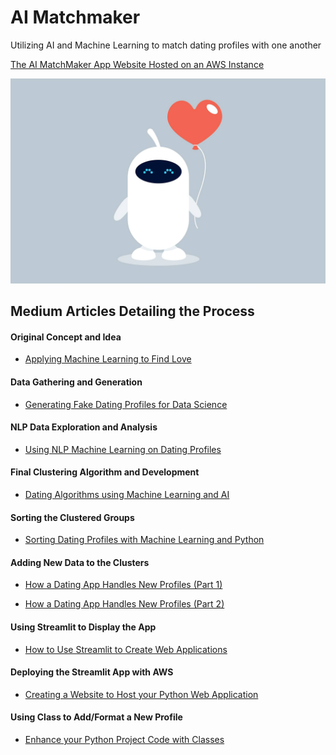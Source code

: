 # AI Matchmaker
Utilizing AI and Machine Learning to match dating profiles with one another

[The AI MatchMaker App Website Hosted on an AWS Instance](http://52.91.45.65:8501)

![](AI-Dating-App/robot_matchmaker.jpg)

## Medium Articles Detailing the Process

#### Original Concept and Idea
- [Applying Machine Learning to Find Love](https://medium.com/datadriveninvestor/applying-machine-learning-to-find-love-3558dafcc4a1?source=friends_link&sk=a1caa632bdff516a6e132477543f271c)

#### Data Gathering and Generation
- [Generating Fake Dating Profiles for Data Science](https://towardsdatascience.com/generating-fake-dating-profiles-for-data-science-cd3b929972bc?source=friends_link&sk=7b2423cf197b7e54d4a13e47a2101b10)

#### NLP Data Exploration and Analysis
- [Using NLP Machine Learning on Dating Profiles](https://medium.com/swlh/using-nlp-machine-learning-on-dating-profiles-1d9328484e85?source=friends_link&sk=9c099e59191f6b862812ac8828a9970e)

#### Final Clustering Algorithm and Development
- [Dating Algorithms using Machine Learning and AI](https://towardsdatascience.com/dating-algorithms-using-machine-learning-and-ai-814b68ecd75e?source=friends_link&sk=867b08aba0b761f510205c6ab13b012c)

#### Sorting the Clustered Groups
- [Sorting Dating Profiles with Machine Learning and Python](https://medium.com/@marcosan93/sorting-dating-profiles-with-machine-learning-and-python-51db7a074a25?source=friends_link&sk=635a049cc1c45c4a9cefa4e68be44b33)

#### Adding New Data to the Clusters
- [How a Dating App Handles New Profiles (Part 1)](https://medium.com/@marcosan93/how-a-dating-app-handles-new-profiles-part-1-d283ab2457c?source=friends_link&sk=f5247dae53da93fbcc642e78fa1ddfd9)

- [How a Dating App Handles New Profiles (Part 2)](https://medium.com/@marcosan93/how-a-dating-app-handles-new-profiles-part-2-fca4f13b5205?source=friends_link&sk=6900fbd85340231ecac7f9ba571454ec)

#### Using Streamlit to Display the App
- [How to Use Streamlit to Create Web Applications](https://medium.com/@marcosan93/how-to-use-streamlit-to-create-web-applications-218af44064f5?source=friends_link&sk=18229bf1aa3c5d8eba4d9a479c6c5cd4)

#### Deploying the Streamlit App with AWS
- [Creating a Website to Host your Python Web Application](https://medium.com/@marcosan93/creating-a-website-to-host-your-python-web-application-f06f694a87e8?source=friends_link&sk=029c7240dc72d462bcb1e3b14e8f7849)

#### Using Class to Add/Format a New Profile
- [Enhance your Python Project Code with Classes](https://towardsdatascience.com/enhance-your-python-project-code-with-classes-5a19d0e9f841?source=friends_link&sk=f16512c9abfabf4b73e993952bc3250b)
